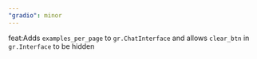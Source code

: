 ```yaml
---
"gradio": minor
---
```


feat:Adds `examples_per_page` to `gr.ChatInterface` and allows `clear_btn` in `gr.Interface` to be hidden
